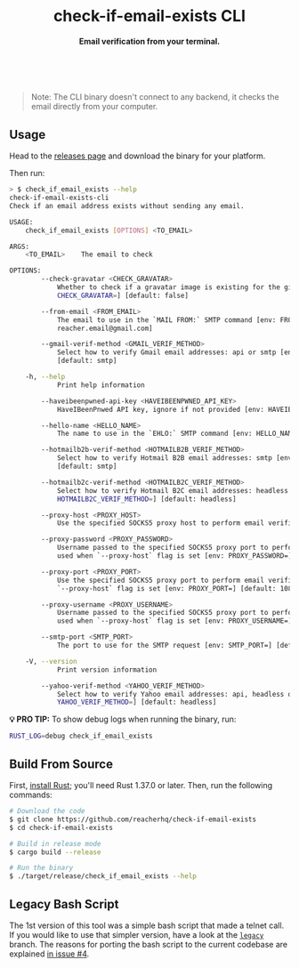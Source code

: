 <br /><br /><br />

<h1 align="center">check-if-email-exists CLI</h1>
<h4 align="center">Email verification from your terminal.</h4>

<br /><br /><br />

> Note: The CLI binary doesn't connect to any backend, it checks the email directly from your computer.

## Usage

Head to the [releases page](https://github.com/reacherhq/check-if-email-exists/releases) and download the binary for your platform.

Then run:

```bash
> $ check_if_email_exists --help
check-if-email-exists-cli
Check if an email address exists without sending any email.

USAGE:
    check_if_email_exists [OPTIONS] <TO_EMAIL>

ARGS:
    <TO_EMAIL>    The email to check

OPTIONS:
        --check-gravatar <CHECK_GRAVATAR>
            Whether to check if a gravatar image is existing for the given email [env:
            CHECK_GRAVATAR=] [default: false]

        --from-email <FROM_EMAIL>
            The email to use in the `MAIL FROM:` SMTP command [env: FROM_EMAIL=] [default:
            reacher.email@gmail.com]

        --gmail-verif-method <GMAIL_VERIF_METHOD>
            Select how to verify Gmail email addresses: api or smtp [env: GMAIL_VERIF_METHOD=]
            [default: smtp]

    -h, --help
            Print help information

        --haveibeenpwned-api-key <HAVEIBEENPWNED_API_KEY>
            HaveIBeenPnwed API key, ignore if not provided [env: HAVEIBEENPWNED_API_KEY=]

        --hello-name <HELLO_NAME>
            The name to use in the `EHLO:` SMTP command [env: HELLO_NAME=] [default: gmail.com]

        --hotmailb2b-verif-method <HOTMAILB2B_VERIF_METHOD>
            Select how to verify Hotmail B2B email addresses: smtp [env: HOTMAILB2B_VERIF_METHOD=]
            [default: smtp]

        --hotmailb2c-verif-method <HOTMAILB2C_VERIF_METHOD>
            Select how to verify Hotmail B2C email addresses: headless or smtp [env:
            HOTMAILB2C_VERIF_METHOD=] [default: headless]

        --proxy-host <PROXY_HOST>
            Use the specified SOCKS5 proxy host to perform email verification [env: PROXY_HOST=]

        --proxy-password <PROXY_PASSWORD>
            Username passed to the specified SOCKS5 proxy port to perform email verification. Only
            used when `--proxy-host` flag is set [env: PROXY_PASSWORD=]

        --proxy-port <PROXY_PORT>
            Use the specified SOCKS5 proxy port to perform email verification. Only used when
            `--proxy-host` flag is set [env: PROXY_PORT=] [default: 1080]

        --proxy-username <PROXY_USERNAME>
            Username passed to the specified SOCKS5 proxy port to perform email verification. Only
            used when `--proxy-host` flag is set [env: PROXY_USERNAME=]

        --smtp-port <SMTP_PORT>
            The port to use for the SMTP request [env: SMTP_PORT=] [default: 25]

    -V, --version
            Print version information

        --yahoo-verif-method <YAHOO_VERIF_METHOD>
            Select how to verify Yahoo email addresses: api, headless or smtp [env:
            YAHOO_VERIF_METHOD=] [default: headless]

```

**💡 PRO TIP:** To show debug logs when running the binary, run:

```bash
RUST_LOG=debug check_if_email_exists
```

## Build From Source

First, [install Rust](https://www.rust-lang.org/tools/install); you'll need Rust 1.37.0 or later. Then, run the following commands:

```bash
# Download the code
$ git clone https://github.com/reacherhq/check-if-email-exists
$ cd check-if-email-exists

# Build in release mode
$ cargo build --release

# Run the binary
$ ./target/release/check_if_email_exists --help
```

## Legacy Bash Script

The 1st version of this tool was a simple bash script that made a telnet call. If you would like to use that simpler version, have a look at the [`legacy`](https://github.com/reacherhq/check-if-email-exists/tree/legacy) branch. The reasons for porting the bash script to the current codebase are explained [in issue #4](https://github.com/reacherhq/check-if-email-exists/issues/4).
